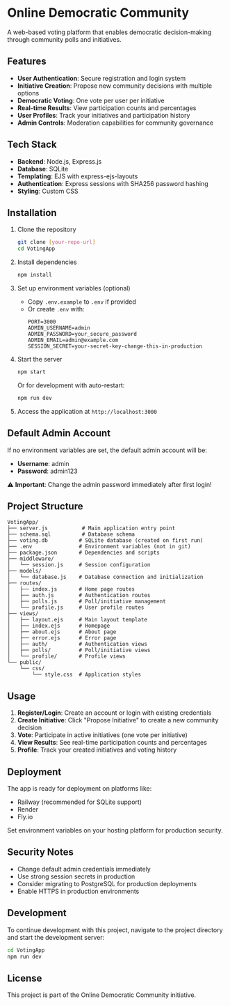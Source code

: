# Online Democratic Community

A web-based voting platform that enables democratic decision-making through community polls and initiatives.

## Features

- **User Authentication**: Secure registration and login system
- **Initiative Creation**: Propose new community decisions with multiple options
- **Democratic Voting**: One vote per user per initiative
- **Real-time Results**: View participation counts and percentages
- **User Profiles**: Track your initiatives and participation history
- **Admin Controls**: Moderation capabilities for community governance

## Tech Stack

- **Backend**: Node.js, Express.js
- **Database**: SQLite
- **Templating**: EJS with express-ejs-layouts
- **Authentication**: Express sessions with SHA256 password hashing
- **Styling**: Custom CSS

## Installation

1. Clone the repository
   ```bash
   git clone [your-repo-url]
   cd VotingApp
   ```

2. Install dependencies
   ```bash
   npm install
   ```

3. Set up environment variables (optional)
   - Copy `.env.example` to `.env` if provided
   - Or create `.env` with:
     ```
     PORT=3000
     ADMIN_USERNAME=admin
     ADMIN_PASSWORD=your_secure_password
     ADMIN_EMAIL=admin@example.com
     SESSION_SECRET=your-secret-key-change-this-in-production
     ```

4. Start the server
   ```bash
   npm start
   ```
   Or for development with auto-restart:
   ```bash
   npm run dev
   ```

5. Access the application at `http://localhost:3000`

## Default Admin Account

If no environment variables are set, the default admin account will be:
- **Username**: admin
- **Password**: admin123

⚠️ **Important**: Change the admin password immediately after first login!

## Project Structure

```
VotingApp/
├── server.js           # Main application entry point
├── schema.sql          # Database schema
├── voting.db          # SQLite database (created on first run)
├── .env               # Environment variables (not in git)
├── package.json       # Dependencies and scripts
├── middleware/
│   └── session.js     # Session configuration
├── models/
│   └── database.js    # Database connection and initialization
├── routes/
│   ├── index.js       # Home page routes
│   ├── auth.js        # Authentication routes
│   ├── polls.js       # Poll/initiative management
│   └── profile.js     # User profile routes
├── views/
│   ├── layout.ejs     # Main layout template
│   ├── index.ejs      # Homepage
│   ├── about.ejs      # About page
│   ├── error.ejs      # Error page
│   ├── auth/          # Authentication views
│   ├── polls/         # Poll/initiative views
│   └── profile/       # Profile views
└── public/
    └── css/
        └── style.css  # Application styles
```

## Usage

1. **Register/Login**: Create an account or login with existing credentials
2. **Create Initiative**: Click "Propose Initiative" to create a new community decision
3. **Vote**: Participate in active initiatives (one vote per initiative)
4. **View Results**: See real-time participation counts and percentages
5. **Profile**: Track your created initiatives and voting history

## Deployment

The app is ready for deployment on platforms like:
- Railway (recommended for SQLite support)
- Render
- Fly.io

Set environment variables on your hosting platform for production security.

## Security Notes

- Change default admin credentials immediately
- Use strong session secrets in production
- Consider migrating to PostgreSQL for production deployments
- Enable HTTPS in production environments

## Development

To continue development with this project, navigate to the project directory and start the development server:
```bash
cd VotingApp
npm run dev
```

## License

This project is part of the Online Democratic Community initiative.